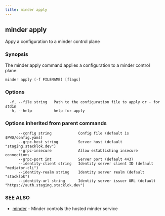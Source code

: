 ```yaml
---
title: minder apply
---
```

## minder apply

Appy a configuration to a minder control plane

### Synopsis

The minder apply command applies a configuration to a minder control plane.

```
minder apply (-f FILENAME) [flags]
```

### Options

```
  -f, --file string   Path to the configuration file to apply or - for stdin
  -h, --help          help for apply
```

### Options inherited from parent commands

```
      --config string            Config file (default is $PWD/config.yaml)
      --grpc-host string         Server host (default "staging.stacklok.dev")
      --grpc-insecure            Allow establishing insecure connections
      --grpc-port int            Server port (default 443)
      --identity-client string   Identity server client ID (default "mediator-cli")
      --identity-realm string    Identity server realm (default "stacklok")
      --identity-url string      Identity server issuer URL (default "https://auth.staging.stacklok.dev")
```

### SEE ALSO

* [minder](minder.md)	 - Minder controls the hosted minder service

